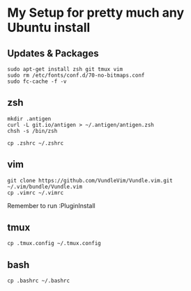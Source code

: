 # My Setup for pretty much any Ubuntu install

## Updates & Packages

    sudo apt-get install zsh git tmux vim
    sudo rm /etc/fonts/conf.d/70-no-bitmaps.conf
    sudo fc-cache -f -v


## zsh

    mkdir .antigen
    curl -L git.io/antigen > ~/.antigen/antigen.zsh
    chsh -s /bin/zsh

    cp .zshrc ~/.zshrc

## vim
    git clone https://github.com/VundleVim/Vundle.vim.git ~/.vim/bundle/Vundle.vim
    cp .vimrc ~/.vimrc

Remember to run :PluginInstall


## tmux
    cp .tmux.config ~/.tmux.config

## bash
    cp .bashrc ~/.bashrc
